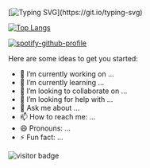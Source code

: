 
[![Typing SVG](https://readme-typing-svg.demolab.com?font=Fira+Code&size=25&duration=1000&pause=500&color=9122F7&width=435&lines=Hello+World%2C;My+name+is+Nathaphong+Wongsri;Name+what+!%3F;Nathaphong+Wongsri;Natha+What!!%3F;Ok+Then+call+me...;Nior.)](https://git.io/typing-svg)

<!--https://readme-typing-svg.demolab.com/demo/ -->



[![Top Langs](https://github-readme-stats.vercel.app/api/top-langs/?username=Byenior)](https://github.com/anuraghazra/github-readme-stats)




[![spotify-github-profile](https://spotify-github-profile.vercel.app/api/view?uid=313dbdf6dyojmpr7zvisqmao6fiq&cover_image=true&theme=novatorem&bar_color=8100c7&bar_color_cover=false)](https://spotify-github-profile.vercel.app/api/view?uid=313dbdf6dyojmpr7zvisqmao6fiq&redirect=true)




Here are some ideas to get you started:

- 🔭 I’m currently working on ...
- 🌱 I’m currently learning ...
- 👯 I’m looking to collaborate on ...
- 🤔 I’m looking for help with ...
- 💬 Ask me about ...
- 📫 How to reach me: ...
- 😄 Pronouns: ...
- ⚡ Fun fact: ...

![visitor badge](https://visitor-badge.glitch.me/badge?page_id=jwenjian.visitor-badge)
